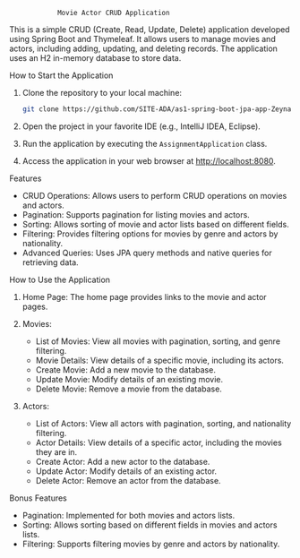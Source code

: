 				Movie Actor CRUD Application

This is a simple CRUD (Create, Read, Update, Delete) application developed using Spring Boot and Thymeleaf. It allows users to manage movies and actors, including adding, updating, and deleting records. The application uses an H2 in-memory database to store data.

How to Start the Application

1. Clone the repository to your local machine:

   ```bash
   git clone https://github.com/SITE-ADA/as1-spring-boot-jpa-app-ZeynalovaSama   ```

2. Open the project in your favorite IDE (e.g., IntelliJ IDEA, Eclipse).

3. Run the application by executing the `AssignmentApplication` class.

4. Access the application in your web browser at [http://localhost:8080](http://localhost:8080).

Features

- CRUD Operations: Allows users to perform CRUD operations on movies and actors.
- Pagination: Supports pagination for listing movies and actors.
- Sorting: Allows sorting of movie and actor lists based on different fields.
- Filtering: Provides filtering options for movies by genre and actors by nationality.
- Advanced Queries: Uses JPA query methods and native queries for retrieving data.

How to Use the Application

1. Home Page: The home page provides links to the movie and actor pages.

2. Movies: 
   - List of Movies: View all movies with pagination, sorting, and genre filtering.
   - Movie Details: View details of a specific movie, including its actors.
   - Create Movie: Add a new movie to the database.
   - Update Movie: Modify details of an existing movie.
   - Delete Movie: Remove a movie from the database.

3. Actors:
   - List of Actors: View all actors with pagination, sorting, and nationality filtering.
   - Actor Details: View details of a specific actor, including the movies they are in.
   - Create Actor: Add a new actor to the database.
   - Update Actor: Modify details of an existing actor.
   - Delete Actor: Remove an actor from the database.

Bonus Features

- Pagination: Implemented for both movies and actors lists.
- Sorting: Allows sorting based on different fields in movies and actors lists.
- Filtering: Supports filtering movies by genre and actors by nationality.


